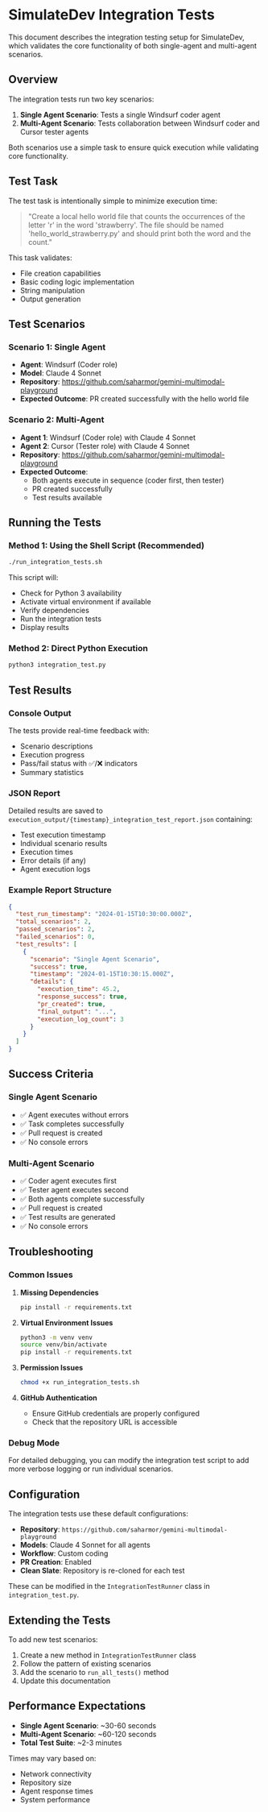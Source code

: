 # SimulateDev Integration Tests

This document describes the integration testing setup for SimulateDev, which validates the core functionality of both single-agent and multi-agent scenarios.

## Overview

The integration tests run two key scenarios:

1. **Single Agent Scenario**: Tests a single Windsurf coder agent
2. **Multi-Agent Scenario**: Tests collaboration between Windsurf coder and Cursor tester agents

Both scenarios use a simple task to ensure quick execution while validating core functionality.

## Test Task

The test task is intentionally simple to minimize execution time:

> "Create a local hello world file that counts the occurrences of the letter 'r' in the word 'strawberry'. The file should be named 'hello_world_strawberry.py' and should print both the word and the count."

This task validates:
- File creation capabilities
- Basic coding logic implementation
- String manipulation
- Output generation

## Test Scenarios

### Scenario 1: Single Agent
- **Agent**: Windsurf (Coder role)
- **Model**: Claude 4 Sonnet
- **Repository**: https://github.com/saharmor/gemini-multimodal-playground
- **Expected Outcome**: PR created successfully with the hello world file

### Scenario 2: Multi-Agent
- **Agent 1**: Windsurf (Coder role) with Claude 4 Sonnet
- **Agent 2**: Cursor (Tester role) with Claude 4 Sonnet
- **Repository**: https://github.com/saharmor/gemini-multimodal-playground
- **Expected Outcome**: 
  - Both agents execute in sequence (coder first, then tester)
  - PR created successfully
  - Test results available

## Running the Tests

### Method 1: Using the Shell Script (Recommended)

```bash
./run_integration_tests.sh
```

This script will:
- Check for Python 3 availability
- Activate virtual environment if available
- Verify dependencies
- Run the integration tests
- Display results

### Method 2: Direct Python Execution

```bash
python3 integration_test.py
```

## Test Results

### Console Output
The tests provide real-time feedback with:
- Scenario descriptions
- Execution progress
- Pass/fail status with ✅/❌ indicators
- Summary statistics

### JSON Report
Detailed results are saved to `execution_output/{timestamp}_integration_test_report.json` containing:
- Test execution timestamp
- Individual scenario results
- Execution times
- Error details (if any)
- Agent execution logs

### Example Report Structure
```json
{
  "test_run_timestamp": "2024-01-15T10:30:00.000Z",
  "total_scenarios": 2,
  "passed_scenarios": 2,
  "failed_scenarios": 0,
  "test_results": [
    {
      "scenario": "Single Agent Scenario",
      "success": true,
      "timestamp": "2024-01-15T10:30:15.000Z",
      "details": {
        "execution_time": 45.2,
        "response_success": true,
        "pr_created": true,
        "final_output": "...",
        "execution_log_count": 3
      }
    }
  ]
}
```

## Success Criteria

### Single Agent Scenario
- ✅ Agent executes without errors
- ✅ Task completes successfully
- ✅ Pull request is created
- ✅ No console errors

### Multi-Agent Scenario
- ✅ Coder agent executes first
- ✅ Tester agent executes second
- ✅ Both agents complete successfully
- ✅ Pull request is created
- ✅ Test results are generated
- ✅ No console errors

## Troubleshooting

### Common Issues

1. **Missing Dependencies**
   ```bash
   pip install -r requirements.txt
   ```

2. **Virtual Environment Issues**
   ```bash
   python3 -m venv venv
   source venv/bin/activate
   pip install -r requirements.txt
   ```

3. **Permission Issues**
   ```bash
   chmod +x run_integration_tests.sh
   ```

4. **GitHub Authentication**
   - Ensure GitHub credentials are properly configured
   - Check that the repository URL is accessible

### Debug Mode

For detailed debugging, you can modify the integration test script to add more verbose logging or run individual scenarios.

## Configuration

The integration tests use these default configurations:

- **Repository**: `https://github.com/saharmor/gemini-multimodal-playground`
- **Models**: Claude 4 Sonnet for all agents
- **Workflow**: Custom coding
- **PR Creation**: Enabled
- **Clean Slate**: Repository is re-cloned for each test

These can be modified in the `IntegrationTestRunner` class in `integration_test.py`.

## Extending the Tests

To add new test scenarios:

1. Create a new method in `IntegrationTestRunner` class
2. Follow the pattern of existing scenarios
3. Add the scenario to `run_all_tests()` method
4. Update this documentation

## Performance Expectations

- **Single Agent Scenario**: ~30-60 seconds
- **Multi-Agent Scenario**: ~60-120 seconds
- **Total Test Suite**: ~2-3 minutes

Times may vary based on:
- Network connectivity
- Repository size
- Agent response times
- System performance 